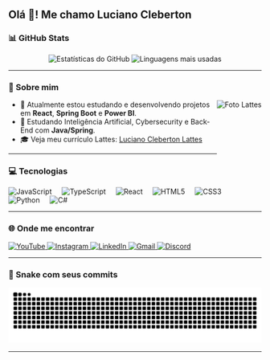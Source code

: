 <h2 align="left">Olá 👋! Me chamo Luciano Cleberton</h2>

### 📊 GitHub Stats

<div align="center">
  <img src="https://github-readme-stats.vercel.app/api?username=Lucianooli&show_icons=true&include_all_commits=true&count_private=true&theme=dracula&hide_border=false" height="150" alt="Estatísticas do GitHub" />
  <img src="https://github-readme-stats.vercel.app/api/top-langs?username=Lucianooli&layout=compact&langs_count=6&theme=dracula&hide_border=false" height="150" alt="Linguagens mais usadas" />
</div>

---

### 🧠 Sobre mim

<img align="right" height="150" src="https://wwws.cnpq.br/cvlattesweb/pkg_util_img.show_foto?v_cod=K1562170D8" alt="Foto Lattes" />

- 🔭 Atualmente estou estudando e desenvolvendo projetos em **React**, **Spring Boot** e **Power BI**.
- 🌱 Estudando Inteligência Artificial, Cybersecurity e Back-End com **Java/Spring**.
- 🎓 Veja meu currículo Lattes: [Luciano Cleberton Lattes](https://lattes.cnpq.br/6347349749331448)

---

### 💻 Tecnologias

<div align="left">
  <img src="https://cdn.jsdelivr.net/gh/devicons/devicon/icons/javascript/javascript-original.svg" height="30" alt="JavaScript" />
  <img width="12" />
  <img src="https://cdn.jsdelivr.net/gh/devicons/devicon/icons/typescript/typescript-original.svg" height="30" alt="TypeScript" />
  <img width="12" />
  <img src="https://cdn.jsdelivr.net/gh/devicons/devicon/icons/react/react-original.svg" height="30" alt="React" />
  <img width="12" />
  <img src="https://cdn.jsdelivr.net/gh/devicons/devicon/icons/html5/html5-original.svg" height="30" alt="HTML5" />
  <img width="12" />
  <img src="https://cdn.jsdelivr.net/gh/devicons/devicon/icons/css3/css3-original.svg" height="30" alt="CSS3" />
  <img width="12" />
  <img src="https://cdn.jsdelivr.net/gh/devicons/devicon/icons/python/python-original.svg" height="30" alt="Python" />
  <img width="12" />
  <img src="https://cdn.jsdelivr.net/gh/devicons/devicon/icons/csharp/csharp-original.svg" height="30" alt="C#" />
</div>

---

### 🌐 Onde me encontrar

<div align="left">
  <a href="https://www.youtube.com/@LucianoOliveira-ol7vy/videos" target="_blank">
    <img src="https://img.shields.io/static/v1?message=YouTube&logo=youtube&label=&color=FF0000&logoColor=white&style=for-the-badge" height="35" alt="YouTube" />
  </a>
  <a href="https://www.instagram.com/0lucianooliveira0_/">
    <img src="https://img.shields.io/static/v1?message=Instagram&logo=instagram&label=&color=E4405F&logoColor=white&style=for-the-badge" height="35" alt="Instagram" />
  </a>
  <a href="https://www.linkedin.com/in/luciano-oliveira-801260289/">
    <img src="https://img.shields.io/static/v1?message=LinkedIn&logo=linkedin&label=&color=0077B5&logoColor=white&style=for-the-badge" height="35" alt="LinkedIn" />
  </a>
  <a href="mailto:luciano.leite@dcx.ufpb.br" target="_blank">
    <img src="https://img.shields.io/static/v1?message=Gmail&logo=gmail&label=&color=D14836&logoColor=white&style=for-the-badge" height="35" alt="Gmail" />
  </a>
  <a href="https://discord.com/users/1221861418450686047">
    <img src="https://img.shields.io/static/v1?message=Discord&logo=discord&label=&color=7289DA&logoColor=white&style=for-the-badge" height="35" alt="Discord" />
  </a>
</div>

---

### 🐍 Snake com seus commits

![Snake animation](https://raw.githubusercontent.com/Lucianooli/Lucianooli/output/snake.svg)

---

